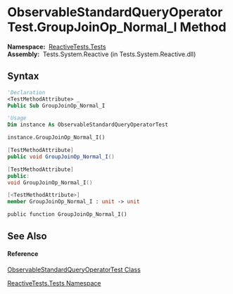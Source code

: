 # ObservableStandardQueryOperatorTest.GroupJoinOp\_Normal\_I Method

**Namespace:**  [ReactiveTests.Tests](ReactiveTests.Tests\ReactiveTests.Tests.md)  
**Assembly:**  Tests.System.Reactive (in Tests.System.Reactive.dll)

## Syntax

```vb
'Declaration
<TestMethodAttribute> _
Public Sub GroupJoinOp_Normal_I
```

```vb
'Usage
Dim instance As ObservableStandardQueryOperatorTest

instance.GroupJoinOp_Normal_I()
```

```csharp
[TestMethodAttribute]
public void GroupJoinOp_Normal_I()
```

```c++
[TestMethodAttribute]
public:
void GroupJoinOp_Normal_I()
```

```fsharp
[<TestMethodAttribute>]
member GroupJoinOp_Normal_I : unit -> unit 
```

```jscript
public function GroupJoinOp_Normal_I()
```

## See Also

#### Reference

[ObservableStandardQueryOperatorTest Class](ObservableStandardQueryOperatorTest\ObservableStandardQueryOperatorTest.md)

[ReactiveTests.Tests Namespace](ReactiveTests.Tests\ReactiveTests.Tests.md)





